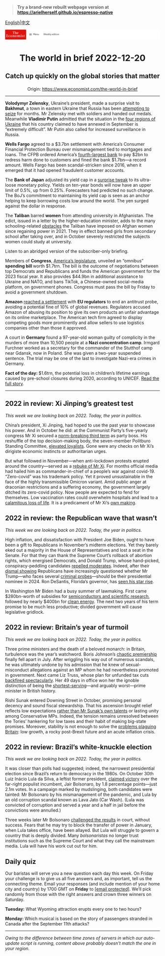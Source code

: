 > **Try a brand-new rebuilt webpage version at https://arielherself.github.io/espresso-native**

[English](https://github.com/arielherself/espresso/blob/main/README.md)|[中文](https://github-com.translate.goog/arielherself/espresso/blob/main/README.md?_x_tr_sl=en&_x_tr_tl=zh-CN&_x_tr_hl=zh-CN&_x_tr_pto=wapp)



![The Economist](menubar.png)

# <p align="center">The world in brief 2022-12-20</p>

## <p align="center">Catch up quickly on the global stories that matter</p>

<p align="center">Origin: <a href="https://www.economist.com/the-world-in-brief">https://www.economist.com/the-world-in-brief</a><hr>

<strong>Volodymyr Zelensky</strong>, Ukraine’s president, made a surprise visit to <strong>Bakhmut</strong>, a town in eastern Ukraine that Russia has been [attempting to seize](https://www.economist.com/europe/2022/12/06/russia-is-hurling-troops-at-the-tiny-ukrainian-town-of-bakhmut) for months. Mr Zelensky met with soldiers and handed out medals. Meanwhile <strong>Vladimir Putin</strong> admitted that the situation in the [four regions of Ukraine](https://www.economist.com/zaluzhny-transcript) that his country claimed to have annexed in September is “extremely difficult”. Mr Putin also called for increased surveillance in Russia.

<strong>Wells Fargo</strong> agreed to a $3.7bn settlement with America’s Consumer Financial Protection Bureau over mismanagement tied to mortgages and loans. The CFPB ordered America’s [fourth-largest bank](https://www.economist.com/finance-and-economics/2019/10/26/what-kind-of-bank-will-wells-fargo-be) to pay $2bn to redress harm done to customers and fined the bank $1.7bn—a record amount. Wells Fargo has been scandal-stricken since 2016, when it emerged that it had opened fraudulent customer accounts.

The <strong>Bank of Japan</strong> adjusted its yield cap in a [surprise tweak](https://www.economist.com/finance-and-economics/2022/12/20/the-bank-of-japan-shocks-investors) to its ultra-loose monetary policy. Yields on ten-year bonds will now have an upper limit of 0.5%, up from 0.25%. Forecasters had predicted no such change. The BoJ’s commitment to maintaining its yield cap is seen as an anchor helping to keep borrowing costs low around the world. The yen surged against the dollar in response.

The <strong>Taliban</strong> barred <strong>women</strong> from attending university in Afghanistan. The edict, issued in a letter by the higher-education minister, adds to the many schooling-related [obstacles](https://www.economist.com/leaders/the-taliban-are-shackling-half-the-afghan-population/21808483) the Taliban have imposed on Afghan women since regaining power in 2021. They in effect banned girls from secondary school after taking over, and in October severely restricted the subjects women could study at university.

Listen to an abridged version of the subscriber-only briefing.

Members of <strong>Congress</strong>, [America’s legislature](https://www.economist.com/leaders/2022/11/23/a-wish-list-of-centrist-proposals-for-the-lame-duck-congress), unveiled an “omnibus” <strong>spending bill </strong>worth $1.7trn. The bill is the outcome of negotiations between top Democrats and Republicans and funds the American government for the 2023 fiscal year. It also provides $44.9bn in additional assistance to Ukraine and NATO, and bans TikTok, a Chinese-owned social-media platform, on government phones. Congress must pass the bill by Friday to avoid a government shutdown. 

<strong>Amazon</strong> [reached a settlement](https://www.economist.com/europe/2022/09/01/is-the-eu-overreaching-with-new-digital-regulations) with <strong>EU regulators</strong> to end an antitrust probe, avoiding a potential fine of 10% of global revenues. Regulators accused Amazon of abusing its position to give its own products an unfair advantage on its online marketplace. The American tech firm agreed to display competing goods more prominently and allow sellers to use logistics companies other than those it approved.

A court in <strong>Germany </strong>found a 97-year-old woman guilty of complicity in the murders of more than 10,500 people at a <strong>Nazi concentration camp</strong>. Irmgard Furchner worked as a secretary for the commander of the Stutthof camp near Gdansk, now in Poland. She was given a two-year suspended sentence. The trial may be one of the last to investigate Nazi-era crimes in Germany. 

<strong>Fact of the day: </strong>$1.6trn, the potential loss in children’s lifetime earnings caused by pre-school closures during 2020, according to UNICEF. [Read the full story](https://www.economist.com/international/2022/12/15/the-pandemics-indirect-effects-on-small-children-could-last-a-lifetime).

----------

## 2022 in review: Xi Jinping’s greatest test

<em>This week we are looking back on 2022. Today, the year in politics.</em>

China’s president, Xi Jinping, had hoped to use the past year to showcase his power. And in October he did: at the Communist Party’s five-yearly congress Mr Xi secured a [norm-breaking third term](https://www.economist.com/china/2022/10/23/xi-jinping-leaves-no-doubt-who-is-in-charge-of-china) as party boss. His reshuffle of the top decision-making body, the seven-member Politburo Standing Committee, [elevated loyalists](https://www.economist.com/leaders/2022/10/27/for-xi-jinping-loyalty-trumps-ability). Gone were any checks on Mr Xi’s dirigiste economic instincts or authoritarian urges.

But what followed in November—when anti-lockdown protests erupted around the country—served as a [rebuke of Mr Xi](https://www.economist.com/briefing/2022/12/01/chinas-failing-covid-strategy-leaves-xi-jinping-with-no-good-options). For months official media had hailed him as commander-in-chief of a people’s war against covid-19. “Zero-covid” was his trademark policy. Yet it proved unsustainable in the face of the highly transmissible Omicron variant. Amid public anger at draconian restrictions and a suffering economy, the government largely ditched its zero-covid policy. Now people are expected to fend for themselves. Low vaccination rates could overwhelm hospitals and lead to a [calamitous loss of life](https://www.economist.com/china/2022/12/15/our-model-shows-that-chinas-covid-death-toll-could-be-massive). It is a predicament of Mr Xi’s [own making](https://www.economist.com/leaders/2022/12/01/xi-jinpings-zero-covid-policy-has-turned-a-health-crisis-into-a-political-one).

## 2022 in review: the Republican wave that wasn’t

<em>This week we are looking back on 2022. Today, the year in politics.</em>

High inflation, and dissatisfaction with President Joe Biden, ought to have been a gift to Republicans in November’s midterm elections. Yet they barely eked out a majority in the House of Representatives and lost a seat in the Senate. For that they can thank the Supreme Court’s rollback of abortion rights, which energised Democrats, and Donald Trump, whose hand-picked, conspiracy-peddling candidates [repelled moderates](https://www.economist.com/leaders/2022/11/10/after-the-midterms-america-and-its-democracy-look-stronger). Indeed, after their [dismal showing](https://www.economist.com/united-states/2022/11/10/a-republican-victory-will-be-much-smaller-than-democrats-feared) Republicans have increasingly questioned whether Mr Trump—who faces several [criminal probes](https://www.economist.com/the-economist-explains/2022/10/05/how-much-legal-jeopardy-is-donald-trump-in)—should be their presidential nominee in 2024. Ron DeSantis, Florida’s governor, has [seen his star rise](https://www.economist.com/united-states/2022/11/09/the-rise-of-ron-desanctimonious).

In Washington Mr Biden had a busy summer of lawmaking. First came $280bn-worth of subsidies for [semiconductors and scientific research](https://www.economist.com/united-states/2022/07/29/america-takes-on-china-with-a-giant-microchips-bill), followed by nearly $400bn for [clean energy](https://www.economist.com/united-states/2022/08/09/joe-bidens-signature-legislation-passes-the-senate-at-last). The next two years of his term promise to be much less productive; divided government will cause legislative gridlock.

## 2022 in review: Britain’s year of turmoil

<em>This week we are looking back on 2022. Today, the year in politics.</em>

Three prime ministers and the death of a beloved monarch: in Britain, turbulence was the year’s watchword. Boris Johnson’s [chaotic premiership](https://www.economist.com/leaders/2022/07/07/boris-johnson-should-go-immediately) finally fell apart in July. After wriggling his way out of numerous scandals, he was ultimately undone by his admission that he knew of sexual-misconduct allegations against an MP whom he had nevertheless promoted in government. Next came Liz Truss, whose plan for unfunded tax cuts [backfired spectacularly](https://www.economist.com/britain/2022/10/20/who-will-be-britains-next-leader). Her 49 days in office won her the ignoble distinction of being the [shortest-serving](https://www.economist.com/graphic-detail/2022/10/20/liz-truss-is-britains-shortest-serving-prime-minister)—and arguably worst—prime minister in British history.

Rishi Sunak entered Downing Street in October, promising personal decency and sound fiscal stewardship. That his ascension brought relief reflects low expectations [rather than Mr Sunak’s own talents](https://www.economist.com/britain/2022/10/25/rishi-sunaks-first-job-clearing-up-the-mess-he-helped-make) or lasting unity among Conservative MPs. Indeed, the tension remains unresolved between the Tories’ hankering for low taxes and their habit of making big-state promises. Moreover, stability is not enough to solve the [problems plaguing Britain](https://www.economist.com/leaders/2022/10/26/rishi-sunaks-promise-of-stability-is-a-low-bar-for-britain): low growth, a rocky post-Brexit future and an acute inflation crisis.

## 2022 in review: Brazil’s white-knuckle election

<em>This week we are looking back on 2022. Today, the year in politics.</em>

It was closer than polls had suggested; indeed, the narrowest presidential election since Brazil’s return to democracy in the 1980s. On October 30th Luiz Inácio Lula da Silva, a leftist former president, [claimed victory](https://www.economist.com/the-americas/2022/11/03/luiz-inacio-lula-da-silva-will-oversee-a-more-divided-brazil) over the far-right populist incumbent, Jair Bolsonaro, by 1.8 percentage points—just 2.1m votes. In a campaign marked by mudslinging, both candidates were tainted: Mr Bolsonaro by his mismanagement of the pandemic, and Lula by an old corruption scandal known as Lava Jato (Car Wash). (Lula was convicted of corruption and served a year and a half in jail before the convictions were annulled.)

Three weeks later Mr Bolsonaro [challenged the results](https://www.economist.com/the-americas/2022/11/23/jair-bolsonaros-challenge-to-brazils-election-was-rejected) in court, without success. Fears that he may try to block the transfer of power in January, when Lula takes office, have been allayed. But Lula will struggle to govern a country that is deeply divided. Many <em>bolsonaristas</em> no longer trust institutions such as the Supreme Court and what they call the mainstream media. Lula will have his work cut out for him.

## Daily quiz

Our baristas will serve you a new question each day this week. On Friday your challenge is to give us all five answers and, as important, tell us the connecting theme. Email your responses (and include mention of your home city and country) by 1700 GMT on <strong>Friday</strong> to [<span class="__cf_email__" data-cfemail="c190b4a8bb84b2b1b3a4b2b2ae81a4a2aeafaeaca8b2b5efa2aeac">[email&#160;protected]</span>](https://mail.google.com/mail/?view=cm&amp;fs=1&amp;tf=1&amp;to=QuizEspresso@economist.com). We’ll pick randomly from those with the right answers and crown three winners on Saturday.

<strong>Tuesday:</strong> What Wyoming attraction erupts every one to two hours?

<strong>Monday: </strong>Which musical is based on the story of passengers stranded in Canada after the September 11th attacks?

----------

*Owing to the difference between time zones of servers in which our auto-update script is running, content above probably doesn't match the one in your region.*
